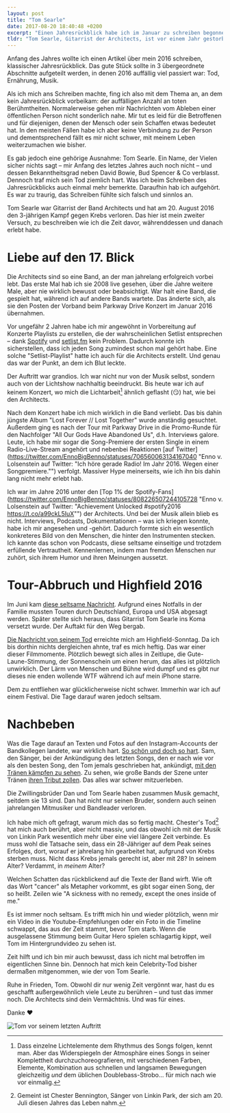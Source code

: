 ```yaml
---
layout: post
title: "Tom Searle"
date: 2017-08-20 18:40:48 +0200
excerpt: "Einen Jahresrückblick habe ich im Januar zu schreiben begonnen, zu Ende bringen konnte ich ihn jedoch nicht. Grund: der Tod eines fremden Menschen, den ich 12 Monate zuvor nicht mal kannte, nahm mich so sehr mit, dass ich den Text darüber nicht fertig schreiben konnte und wollte."
tldr: "Tom Searle, Gitarrist der Architects, ist vor einem Jahr gestorben. Sein Tod traf mich und beschäftigt mich hin und wieder noch immer."
---
```


Anfang des Jahres wollte ich einen Artikel über mein 2016 schreiben, klassischer Jahresrückblick. Das gute Stück sollte in 3 übergeordnete Abschnitte aufgeteilt werden, in denen 2016 auffällig viel passiert war: Tod, Ernährung, Musik.

Als ich mich ans Schreiben machte, fing ich also mit dem Thema an, an dem kein Jahresrückblick vorbeikam: der auffälligen Anzahl an toten Berühmtheiten. Normalerweise gehen mir Nachrichten vom Ableben einer öffentlichen Person nicht sonderlich nahe. Mir tut es leid für die Betroffenen und für diejenigen, denen der Mensch oder sein Schaffen etwas bedeutet hat. In den meisten Fällen habe ich aber keine Verbindung zu der Person und dementsprechend fällt es mir nicht schwer, mit meinem Leben weiterzumachen wie bisher.

Es gab jedoch eine gehörige Ausnahme: Tom Searle. Ein Name, der Vielen sicher nichts sagt – mir Anfang des letztes Jahres auch noch nicht – und dessen Bekanntheitsgrad neben David Bowie, Bud Spencer & Co verblasst. Dennoch traf mich sein Tod ziemlich hart. Was ich beim Schreiben des Jahresrückblicks auch einmal mehr bemerkte. Daraufhin hab ich aufgehört. Es war zu traurig, das Schreiben fühlte sich falsch und sinnlos an.

Tom Searle war Gitarrist der Band Architects und hat am 20. August 2016 den 3-jährigen Kampf gegen Krebs verloren. Das hier ist mein zweiter Versuch, zu beschreiben wie ich die Zeit davor, währenddessen und danach erlebt habe.

# Liebe auf den 17. Blick

Die Architects sind so eine Band, an der man jahrelang erfolgreich vorbei lebt. Das erste Mal hab ich sie 2008 live gesehen, über die Jahre weitere Male, aber nie wirklich bewusst oder beabsichtigt. War halt eine Band, die gespielt hat, während ich auf andere Bands wartete. Das änderte sich, als sie den Posten der Vorband beim Parkway Drive Konzert im Januar 2016 übernahmen.

Vor ungefähr 2 Jahren habe ich mir angewöhnt in Vorbereitung auf Konzerte Playlists zu erstellen, die der wahrscheinlichen Setlist entsprechen – dank [Spotify](https://www.spotify.com/de/ "Musik für alle - Spotify") und [setlist.fm](https://www.setlist.fm/ "setlist.fm - the setlist wiki") kein Problem. Dadurch konnte ich sicherstellen, dass ich jeden Song zumindest schon mal gehört habe. Eine solche "Setlist-Playlist" hatte ich auch für die Architects erstellt. Und genau das war der Punkt, an dem ich Blut leckte.

Der Auftritt war grandios. Ich war nicht nur von der Musik selbst, sondern auch von der Lichtshow nachhaltig beeindruckt. Bis heute war ich auf keinem Konzert, wo mich die Lichtarbeit[^licht] ähnlich geflasht (😏) hat, wie bei den Architects.

[^licht]: Dass einzelne Lichtelemente dem Rhythmus des Songs folgen, kennt man. Aber das Widerspiegeln der Atmosphäre eines Songs in seiner Komplettheit durchzuchoreografieren, mit verschiedenen Farben, Elemente, Kombination aus schnellen und langsamen Bewegungen gleichzeitig *und* dem üblichen Doublebass-Strobo... für mich nach wie vor einmalig.

Nach dem Konzert habe ich mich wirklich in die Band verliebt. Das bis dahin jüngste Album "Lost Forever // Lost Together" wurde anständig gesuchtet. Außerdem ging es nach der Tour mit Parkway Drive in die Promo-Runde für den Nachfolger "All Our Gods Have Abandoned Us", d.h. Interviews galore. Leute, ich habe mir sogar die Song-Premiere der ersten Single in einem Radio-Live-Stream angehört und nebenbei Reaktionen [auf Twitter](https://twitter.com/EnnoBigBenno/statuses/706560063134167040 "Enno v. Lolsenstein auf Twitter: "Ich höre gerade Radio! Im Jahr 2016. Wegen einer Songpremiere."") verfolgt. Massiver Hype meinerseits, wie ich ihn bis dahin lang nicht mehr erlebt hab.

Ich war im Jahre 2016 unter den [Top 1% der Spotify-Fans](https://twitter.com/EnnoBigBenno/statuses/808226507244105728 "Enno v. Lolsenstein auf Twitter: "Achievement Unlocked #spotify2016 https://t.co/a99ckL5IuX"") der Architects. Und bei der Musik allein blieb es nicht. Interviews, Podcasts, Dokumentationen – was ich kriegen konnte, habe ich mir angesehen und -gehört. Dadurch formte sich ein wesentlich konkreteres Bild von den Menschen, die hinter den Instrumenten stecken. Ich kannte das schon von Podcasts, diese seltsame einseitige und trotzdem erfüllende Vertrautheit. Kennenlernen, indem man fremden Menschen nur zuhört, sich ihrem Humor und ihren Meinungen aussetzt.

# Tour-Abbruch und Highfield 2016

Im Juni kam [diese seltsame Nachricht](https://www.facebook.com/architectsuk/posts/10154297244634433 "ARCHITECTS - Due to a family emergency Architects are... | Facebook"). Aufgrund eines Notfalls in der Familie mussten Touren durch Deutschland, Europa und USA abgesagt werden. Später stellte sich heraus, dass Gitarrist Tom Searle ins Koma versetzt wurde. Der Auftakt für den Weg bergab.

[Die Nachricht von seinem Tod](https://www.facebook.com/architectsuk/posts/10154493260084433:0 "ARCHITECTS - It is with unbelievable pain and sadness that... | Facebook") erreichte mich am Highfield-Sonntag. Da ich bis dorthin nichts dergleichen ahnte, traf es mich heftig. Das war einer dieser Filmmomente. Plötzlich bewegt sich alles in Zeitlupe, die Gute-Laune-Stimmung, der Sonnenschein um einen herum, das alles ist plötzlich unwirklich. Der Lärm von Menschen und Bühne wird dumpf und es gibt nur dieses nie enden wollende WTF während ich auf mein iPhone starre.

Dem zu entfliehen war glücklicherweise nicht schwer. Immerhin war ich auf einem Festival. Die Tage darauf waren jedoch seltsam.

# Nachbeben

Was die Tage darauf an Texten und Fotos auf den Instagram-Accounts der Bandkollegen landete, war wirklich hart. [So schön und doch so hart](https://www.instagram.com/p/BJZ-N6GAsog/ "Dan Searle auf Instagram: „I'm so grateful to @edmasonphoto for capturing this beautiful photo of Tom. This was taken at Rock Im Park, just hours before Tom played…“"). Sam, den Sänger, bei der Ankündigung des letzten Songs, den er nach wie vor als den besten Song, den Tom jemals geschrieben hat, ankündigt, [mit den Tränen kämpfen zu sehen](https://www.youtube.com/watch?v=NYoFZqxEKyk "Sam Carter Tribute to Tom Searle, Live in Brisbane 2016 - YouTube"). Zu sehen, wie große Bands der Szene unter Tränen [ihren Tribut zollen](https://www.youtube.com/watch?v=mSQL6iVVrB8 "Parkway Drive - Home Is for the Heartless [tribute to Tom Searle, Architects] - YouTube"). Das alles war schwer mitzuerleben.

Die Zwillingsbrüder Dan und Tom Searle haben zusammen Musik gemacht, seitdem sie 13 sind. Dan hat nicht nur seinen Bruder, sondern auch seinen jahrelangen Mitmusiker und Bandleader verloren.

Ich habe mich oft gefragt, warum mich das so fertig macht. Chester's Tod[^linkinpark] hat mich auch berührt, aber nicht massiv, und das obwohl ich mit der Musik von Linkin Park wesentlich mehr über eine viel längere Zeit verbinde. Es muss wohl die Tatsache sein, dass ein 28-Jähriger auf dem Peak seines Erfolges, dort, worauf er jahrelang hin gearbeitet hat, aufgrund von Krebs sterben muss. Nicht dass Krebs jemals gerecht ist, aber mit 28? In seinem Alter? Verdammt, in *meinem* Alter?

Welchen Schatten das rückblickend auf die Texte der Band wirft. Wie oft das Wort "cancer" als Metapher vorkommt, es gibt sogar einen Song, der so heißt. Zeilen wie "A sickness with no remedy, except the ones inside of me."

[^linkinpark]: Gemeint ist Chester Bennington, Sänger von Linkin Park, der sich am 20. Juli diesen Jahres das Leben nahm.

Es ist immer noch seltsam. Es trifft mich hin und wieder plötzlich, wenn mir ein Video in die Youtube-Empfehlungen oder ein Foto in die Timeline schwappt, das aus der Zeit stammt, bevor Tom starb. Wenn die ausgelassene Stimmung beim Guitar Hero spielen schlagartig kippt, weil Tom im Hintergrundvideo zu sehen ist.

Zeit hilft und ich bin mir auch bewusst, dass ich nicht mal betroffen im eigentlichen Sinne bin. Dennoch hat mich kein Celebrity-Tod bisher dermaßen mitgenommen, wie der von Tom Searle.

Ruhe in Frieden, Tom. Obwohl dir nur wenig Zeit vergönnt war, hast du es geschafft außergewöhnlich viele Leute zu berühren – und tust das immer noch. Die Architects sind dein Vermächtnis. Und was für eines.

Danke ❤️

![Tom vor seinem letzten Auftritt](file:///Users/Enno/Sites/github/schlagzeilen/source/images/content/tomsearle.jpg)